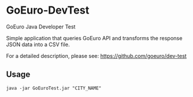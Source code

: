 # GoEuro-DevTest

GoEuro Java Developer Test

Simple application that queries GoEuro API and transforms the response JSON data into a CSV file.

For a detailed description, please see: https://github.com/goeuro/dev-test


Usage
-----

```
java -jar GoEuroTest.jar "CITY_NAME"
```


